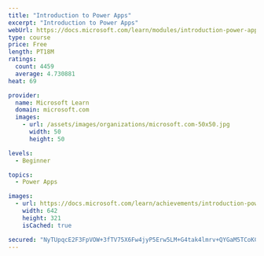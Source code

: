 ```yaml
---
title: "Introduction to Power Apps"
excerpt: "Introduction to Power Apps"
webUrl: https://docs.microsoft.com/learn/modules/introduction-power-apps/
type: course
price: Free
length: PT18M
ratings:
  count: 4459
  average: 4.730881
heat: 69

provider:
  name: Microsoft Learn
  domain: microsoft.com
  images:
    - url: /assets/images/organizations/microsoft.com-50x50.jpg
      width: 50
      height: 50

levels:
  - Beginner

topics:
  - Power Apps

images:
  - url: https://docs.microsoft.com/learn/achievements/introduction-power-apps-social.png
    width: 642
    height: 321
    isCached: true

secured: "NyTUpqcE2F3FpVOW+3fTV75X6Fw4jyP5Erw5LM+G4tak4lmrv+QYGaM5TCoKC5hybgKySQIx1M3QzFIsir/3X9i+6hsNUKUg9iGlwjWL397qIrxpy9vwqlyYYe4f9RrhlX/4qh+FL8/SMS/gEKKc/lnC9GmWDCUmhYoSZ1n8ubBV7qL/J+TxFiL/t4r0EHE1Wi1Q4LnNSlPc4rRGvcJWU5vn3luZzKD7MupvMiiyizX5Ytq09QeG5cjAbdT1dRFL9dkV5mIyQNHoQ7S0CQPyhZTs3l7EyXy58bHZTFPWePjoQxZmTGLpif0WnJHV6uD5jUtpe0Ukr+7K1PkgQqsrnBBVJl39hVQoOe0uFmFSgWNrZhzeGkrZAW09hkmMBOCMPWEAEEaPybwDlk7T7XPRADkCsNSfL8CKvsLoe9A7mjU=;peQw2k8YcAUvVkR3oAt6mw=="
---
```


